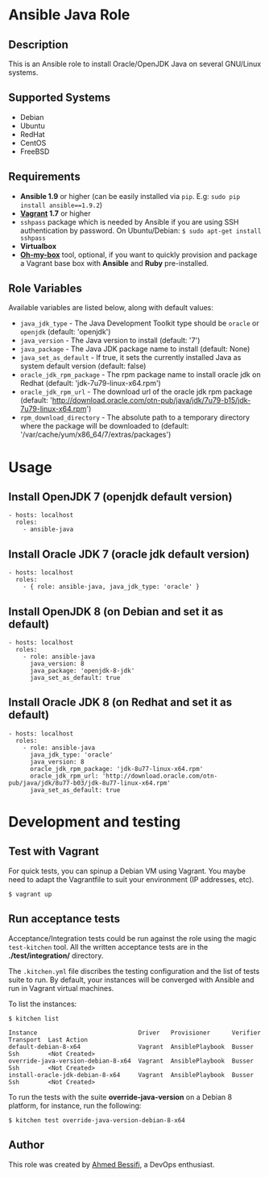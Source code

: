# Ansible Java Role

## Description

This is an Ansible role to install Oracle/OpenJDK Java on several GNU/Linux systems.

## Supported Systems

- Debian
- Ubuntu
- RedHat
- CentOS
- FreeBSD

## Requirements

- **Ansible 1.9** or higher (can be easily installed via `pip`. E.g: `sudo pip install ansible==1.9.2`)
- **[Vagrant](https://www.vagrantup.com) 1.7** or higher
- `sshpass` package which is needed by Ansible if you are using SSH authentication by password. On Ubuntu/Debian: `$ sudo apt-get install sshpass`
- **Virtualbox**
- **[Oh-my-box](https://github.com/abessifi/oh-my-box)** tool, optional, if you want to quickly provision and package a Vagrant base box with **Ansible** and **Ruby** pre-installed.

## Role Variables

Available variables are listed below, along with default values:

- `java_jdk_type` - The Java Development Toolkit type should be `oracle` or `openjdk` (default: 'openjdk')
- `java_version` - The Java version to install (default: '7')
- `java_package` -  The Java JDK package name to install (default: None)
- `java_set_as_default` - If true, it sets the currently installed Java as system default version (default: false)
- `oracle_jdk_rpm_package` - The rpm package name to install oracle jdk on Redhat (default: 'jdk-7u79-linux-x64.rpm')
- `oracle_jdk_rpm_url` - The download url of the oracle jdk rpm package (default: 'http://download.oracle.com/otn-pub/java/jdk/7u79-b15/jdk-7u79-linux-x64.rpm')
- `rpm_download_directory` - The absolute path to a temporary directory where the package will be downloaded to (default: '/var/cache/yum/x86_64/7/extras/packages')

# Usage

## Install OpenJDK 7 (openjdk default version)

    - hosts: localhost
      roles:
        - ansible-java

## Install Oracle JDK 7 (oracle jdk default version)

    - hosts: localhost
      roles:
        - { role: ansible-java, java_jdk_type: 'oracle' }

## Install OpenJDK 8 (on Debian and set it as default)

    - hosts: localhost
      roles:
        - role: ansible-java
          java_version: 8
          java_package: 'openjdk-8-jdk'
          java_set_as_default: true

## Install Oracle JDK 8 (on Redhat and set it as default)

    - hosts: localhost
      roles:
        - role: ansible-java
          java_jdk_type: 'oracle'
          java_version: 8
          oracle_jdk_rpm_package: 'jdk-8u77-linux-x64.rpm'
          oracle_jdk_rpm_url: 'http://download.oracle.com/otn-pub/java/jdk/8u77-b03/jdk-8u77-linux-x64.rpm'
          java_set_as_default: true

# Development and testing

## Test with Vagrant

For quick tests, you can spinup a Debian VM using Vagrant. You maybe need to adapt the Vagrantfile to suit your environment (IP addresses, etc).

    $ vagrant up

## Run acceptance tests

Acceptance/Integration tests could be run against the role using the magic `test-kitchen` tool. All the written acceptance tests are in the **./test/integration/** directory.

The `.kitchen.yml` file discribes the testing configuration and the list of tests suite to run. By default, your instances will be converged with Ansible and run in Vagrant virtual machines.

To list the instances:

    $ kitchen list

    Instance                            Driver   Provisioner      Verifier  Transport  Last Action
    default-debian-8-x64                Vagrant  AnsiblePlaybook  Busser    Ssh        <Not Created>
    override-java-version-debian-8-x64  Vagrant  AnsiblePlaybook  Busser    Ssh        <Not Created>
    install-oracle-jdk-debian-8-x64     Vagrant  AnsiblePlaybook  Busser    Ssh        <Not Created>

To run the tests with the suite **override-java-version** on a Debian 8 platform, for instance, run the following:

    $ kitchen test override-java-version-debian-8-x64

## Author

This role was created by [Ahmed Bessifi](https://www.linkedin.com/in/abessifi), a DevOps enthusiast.
